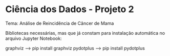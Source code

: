 # Ciência dos Dados - Projeto 2 

Tema: Análise de Reincidência de Câncer de Mama

Bibliotecas necessárias, mas que já constam para instalação automática no arquivo Jupyter Notebook:

graphviz —> pip install graphviz
pydotplus —> pip install pydotplus
